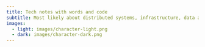 ```yaml
---
title: Tech notes with words and code
subtitle: Most likely about distributed systems, infrastructure, data and the web. Not always interesting, never groundbreaking.
images:
  - light: images/character-light.png
  - dark: images/character-dark.png
---
```

